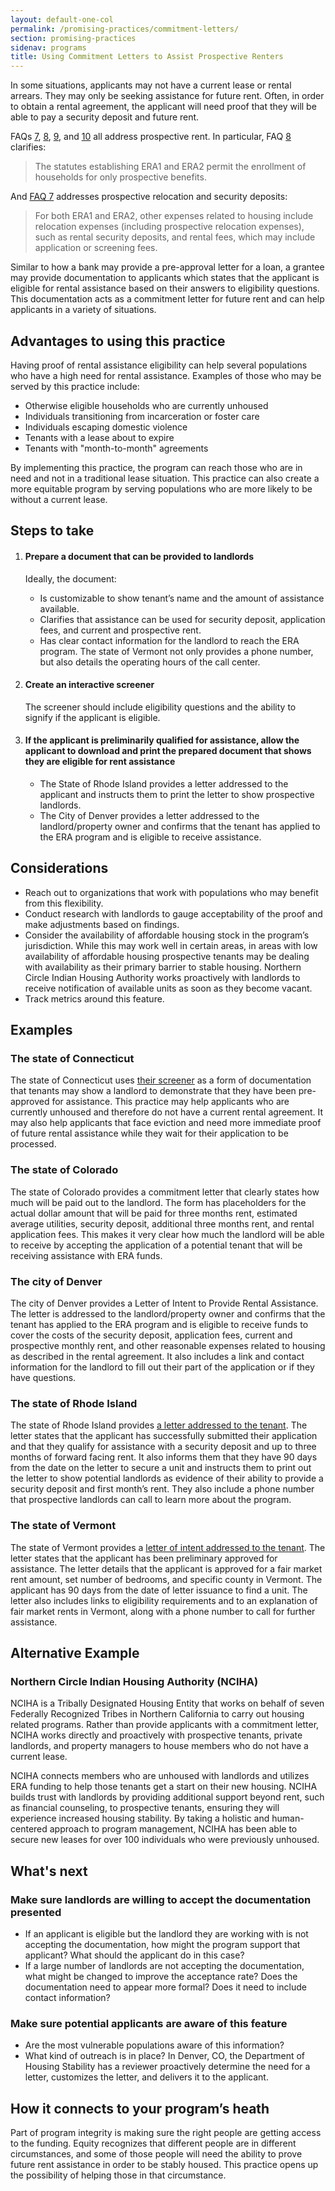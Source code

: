 ```yaml
---
layout: default-one-col
permalink: /promising-practices/commitment-letters/
section: promising-practices
sidenav: programs
title: Using Commitment Letters to Assist Prospective Renters
---
```


In some situations, applicants may not have a current lease or rental arrears. They may only be seeking assistance for future rent. Often, in order to obtain a rental agreement, the applicant will need proof that they will be able to pay a security deposit and future rent.

FAQs [7](../../faqs#7), [8](../../faqs#8), [9](../../faqs#9), and [10](../../faqs#10) all address prospective rent.  In particular, FAQ [8](../../faqs#8) clarifies:

<blockquote class="usa-intro era-guidance__blockquote">
  The statutes establishing ERA1 and ERA2 permit the enrollment of households for only prospective benefits.
</blockquote>

And [FAQ 7](../../faqs#7) addresses prospective relocation and security deposits: 

<blockquote class="usa-intro era-guidance__blockquote">
  For both ERA1 and ERA2, other expenses related to housing include relocation expenses (including prospective relocation expenses), such as rental security deposits, and rental fees, which may include application or screening fees.
</blockquote>

Similar to how a bank may provide a pre-approval letter for a loan, a grantee may provide documentation to applicants which states that the applicant is eligible for rental assistance based on their answers to eligibility questions. This documentation acts as a commitment letter for future rent and can help applicants in a variety of situations. 

## Advantages to using this practice

Having proof of rental assistance eligibility can help several populations who have a high need for rental assistance. Examples of those who may be served by this practice include: 

* Otherwise eligible households who are currently unhoused
* Individuals transitioning from incarceration or foster care
* Individuals escaping domestic violence
* Tenants with a lease about to expire
* Tenants with "month-to-month" agreements

By implementing this practice, the program can reach those who are in need and not in a traditional lease situation. This practice can also create a more equitable program by serving populations who are more likely to be without a current lease. 

## Steps to take

<ol class="usa-process-list">
  <li class="usa-process-list__item">
    <h4 class="usa-process-list__heading era-guidance-process-list__heading">
      Prepare a document that can be provided to landlords
    </h4>
    <p class="era-guidance-process-list__supporting-text">
      Ideally, the document:
    </p>
    <ul class="era-guidance-process-list__supporting-text">
      <li>Is customizable to show tenant’s name and the amount of assistance available.</li>
      <li>Clarifies that assistance can be used for security deposit, application fees, and current and prospective rent.</li>
      <li>Has clear contact information for the landlord to reach the ERA program. The state of Vermont not only provides a phone number, but also details the operating hours of the call center.</li>
    </ul>
  </li>
  <li class="usa-process-list__item">
    <h4 class="usa-process-list__heading era-guidance-process-list__heading">
      Create an interactive screener
    </h4>
    <p class="era-guidance-process-list__supporting-text">
      The screener should include eligibility questions and the ability to signify if the applicant is eligible. 
    </p>
  </li>
  <li class="usa-process-list__item">
    <h4 class="usa-process-list__heading era-guidance-process-list__heading">
      If the applicant is preliminarily qualified for assistance, allow the applicant to download and print the prepared document that shows they are eligible for rent assistance
    </h4>
    <ul class="era-guidance-process-list__supporting-text">
      <li>The State of Rhode Island provides a letter addressed to the applicant and instructs them to print the letter to show prospective landlords.</li>
      <li>The City of Denver provides a letter addressed to the landlord/property owner and confirms that the tenant has applied to the ERA program and is eligible to receive assistance.</li>
    </ul>
  </li>
</ol>

## Considerations

* Reach out to organizations that work with populations who may benefit from this flexibility.
* Conduct research with landlords to gauge acceptability of the proof and make adjustments based on findings. 
* Consider the availability of affordable housing stock in the program’s jurisdiction. While this may work well in certain areas, in areas with low availability of affordable housing prospective tenants may be dealing with availability as their primary barrier to stable housing. Northern Circle Indian Housing Authority works proactively with landlords to receive notification of available units as soon as they become vacant.
* Track metrics around this feature.

## Examples

### The state of Connecticut

The state of Connecticut uses [their screener](https://docs.google.com/forms/d/e/1FAIpQLSf0nrBC0TeYiK0wmp2WRuRel0chBYhvcU_Zn-uyDrjON-0ePA/viewform) as a form of documentation that tenants may show a landlord to demonstrate that they have been pre-approved for assistance. This practice may help applicants who are currently unhoused and therefore do not have a current rental agreement. It may also help applicants that face eviction and need more immediate proof of future rental assistance while they wait for their application to be processed.

### The state of Colorado

The state of Colorado provides a commitment letter that clearly states how much will be paid out to the landlord. The form has placeholders for the actual dollar amount that will be paid for three months rent, estimated average utilities, security deposit, additional three months rent, and rental application fees. This makes it very clear how much the landlord will be able to receive by accepting the application of a potential tenant that will be receiving assistance with ERA funds. 

### The city of Denver

The city of Denver provides a Letter of Intent to Provide Rental Assistance. The letter is addressed to the landlord/property owner and confirms that the tenant has applied to the ERA program and is eligible to receive funds to cover the costs of the security deposit, application fees, current and prospective monthly rent, and other reasonable expenses related to housing as described in the rental agreement. It also includes a link and contact information for the landlord to fill out their part of the application or if they have questions. 

### The state of Rhode Island

The state of Rhode Island provides [a letter addressed to the tenant]({{site.basurl}}/assets/forms/commitment-letter/commitment-letter-RI-EN.pdf). The letter states that the applicant has successfully submitted their application and that they qualify for assistance with a security deposit and up to three months of forward facing rent. It also informs them that they have 90 days from the date on the letter to secure a unit and instructs them to print out the letter to show potential landlords as evidence of their ability to provide a security deposit and first month’s rent. They also include a phone number that prospective landlords can call to learn more about the program.

### The state of Vermont

The state of Vermont provides a [letter of intent addressed to the tenant]({{site.basurl}}/assets/forms/commitment-letter/commitment-letter-VT-EN.pdf). The letter states that the applicant has been preliminary approved for assistance. The letter details that the applicant is approved for a fair market rent amount, set number of bedrooms, and specific county in Vermont. The applicant has 90 days from the date of letter issuance to find a unit. The letter also includes links to eligibility requirements and to an explanation of fair market rents in Vermont, along with a phone number to call for further assistance.

## Alternative Example

### Northern Circle Indian Housing Authority (NCIHA)

NCIHA is a Tribally Designated Housing Entity that works on behalf of seven Federally Recognized Tribes in Northern California to carry out housing related programs. Rather than provide applicants with a commitment letter, NCIHA works directly and proactively with prospective tenants, private landlords, and property managers to house members who do not have a current lease. 

NCIHA connects members who are unhoused with landlords and utilizes ERA funding to help those tenants get a start on their new housing. NCIHA builds trust with landlords by providing additional support beyond rent, such as financial counseling, to prospective tenants, ensuring they will experience increased housing stability. By taking a holistic and human-centered approach to program management, NCIHA has been able to secure new leases for over 100 individuals who were previously unhoused.

## What's next

### Make sure landlords are willing to accept the documentation presented

* If an applicant is eligible but the landlord they are working with is not accepting the documentation, how might the program support that applicant? What should the applicant do in this case?
* If a large number of landlords are not accepting the documentation, what might be changed to improve the acceptance rate? Does the documentation need to appear more formal? Does it need to include contact information?

### Make sure potential applicants are aware of this feature

* Are the most vulnerable populations aware of this information?
* What kind of outreach is in place? In Denver, CO, the Department of Housing Stability has a reviewer proactively determine the need for a letter, customizes the letter, and delivers it to the applicant.


## How it connects to your program’s heath

Part of program integrity is making sure the right people are getting access to the funding. Equity recognizes that different people are in different circumstances, and some of those people will need the ability to prove future rent assistance in order to be stably housed. This practice opens up the possibility of helping those in that circumstance.
